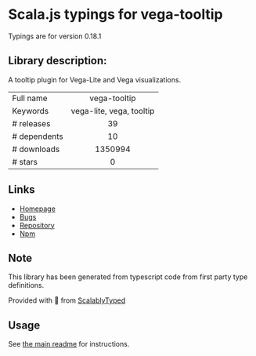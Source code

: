 
# Scala.js typings for vega-tooltip

Typings are for version 0.18.1

## Library description:
A tooltip plugin for Vega-Lite and Vega visualizations.

|                    |                 |
| ------------------ | :-------------: |
| Full name          | vega-tooltip |
| Keywords           | vega-lite, vega, tooltip |
| # releases         | 39 |
| # dependents       | 10 |
| # downloads        | 1350994 |
| # stars            | 0 |

## Links
- [Homepage](https://github.com/vega/vega-tooltip#readme)
- [Bugs](https://github.com/vega/vega-tooltip/issues)
- [Repository](https://github.com/vega/vega-tooltip)
- [Npm](https://www.npmjs.com/package/vega-tooltip)
    


## Note
This library has been generated from typescript code from first party type definitions.

Provided with :purple_heart: from [ScalablyTyped](https://github.com/oyvindberg/ScalablyTyped)

## Usage
See [the main readme](../../readme.md) for instructions.


